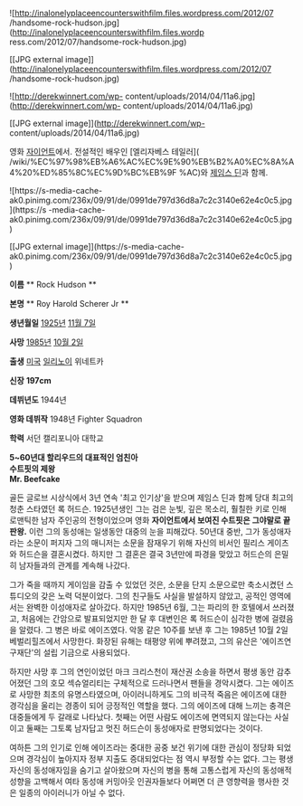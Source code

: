 ![http://inalonelyplaceencounterswithfilm.files.wordpress.com/2012/07
/handsome-rock-hudson.jpg](http://inalonelyplaceencounterswithfilm.files.wordp
ress.com/2012/07/handsome-rock-hudson.jpg)

[[JPG external
image]](http://inalonelyplaceencounterswithfilm.files.wordpress.com/2012/07
/handsome-rock-hudson.jpg)

  

![http://derekwinnert.com/wp-
content/uploads/2014/04/11a6.jpg](http://derekwinnert.com/wp-
content/uploads/2014/04/11a6.jpg)

[[JPG external image]](http://derekwinnert.com/wp-
content/uploads/2014/04/11a6.jpg)

영화 [자이언트](%EC%9E%90%EC%9D%B4%EC%96%B8%ED%8A%B8.md)에서. 전설적인 배우인 [엘리자베스 테일러](
/wiki/%EC%97%98%EB%A6%AC%EC%9E%90%EB%B2%A0%EC%8A%A4%20%ED%85%8C%EC%9D%BC%EB%9F
%AC)와 [제임스 딘](%EC%A0%9C%EC%9E%84%EC%8A%A4%20%EB%94%98.md)과 함께.

  

![https://s-media-cache-
ak0.pinimg.com/236x/09/91/de/0991de797d36d8a7c2c3140e62e4c0c5.jpg](https://s
-media-cache-
ak0.pinimg.com/236x/09/91/de/0991de797d36d8a7c2c3140e62e4c0c5.jpg)

[[JPG external image]](https://s-media-cache-
ak0.pinimg.com/236x/09/91/de/0991de797d36d8a7c2c3140e62e4c0c5.jpg)

  

**이름**
** Rock Hudson **

**본명**
** Roy Harold Scherer Jr **

**생년월일**
[1925년](1925%EB%85%84.md) [11월 7일](11%EC%9B%94%207%EC%9D%BC.md)

**사망**
[1985년](1985%EB%85%84.md) [10월 2일](10%EC%9B%94%202%EC%9D%BC.md)

**출생**
[미국](%EB%AF%B8%EA%B5%AD.md)
[일리노이](%EC%9D%BC%EB%A6%AC%EB%85%B8%EC%9D%B4.md) 위네트카

**신장**
**197cm**

**데뷔년도**
1944년

**영화 데뷔작**
1948년 Fighter Squadron

**학력**
서던 캘리포니아 대학교

  
**5~60년대 할리우드의 대표적인 엄친아**  
**수트핏의 제왕**  
**Mr. Beefcake**

골든 글로브 시상식에서 3년 연속 '최고 인기상'을 받으며 제임스 딘과 함께 당대 최고의 청춘 스타였던 록 허드슨. 1925년생인 그는 검은
눈빛, 깊은 목소리, 훨칠한 키로 인해 로맨틱한 남자 주인공의 전형이었으며 영화 **자이언트에서 보여진 수트핏은 그야말로 끝판왕.** 이런
그의 동성애는 일생동안 대중의 눈을 피해갔다. 50년대 중반, 그가 동성애자라는 소문이 퍼지자 그의 매니저는 소문을 잠재우기 위해 자신의
비서인 필리스 게이츠와 허드슨을 결혼시켰다. 하지만 그 결혼은 결국 3년만에 파경을 맞았고 허드슨의 은밀히 남자들과의 관계를 계속해 나갔다.

그가 죽을 때까지 게이임을 감출 수 있었던 것은, 소문을 단지 소문으로만 축소시켰던 스튜디오의 갖은 노력 덕분이었다. 그의 친구들도 사실을
발설하지 않았고, 공적인 영역에서는 완벽한 이성애자로 살아갔다. 하지만 1985년 6월, 그는 파리의 한 호텔에서 쓰러졌고, 처음에는
간암으로 발표되었지만 한 달 후 대변인은 록 허드슨이 심각한 병에 걸렸음을 알렸다. 그 병은 바로 에이즈였다. 악몽 같은 10주를 보낸 후
그는 1985년 10월 2일 베벌리힐즈에서 사망한다. 화장된 유해는 태평양 위에 뿌려졌고, 그의 유산은 '에이즈연구재단'의 설립 기금으로
사용되었다.

하지만 사망 후 그의 연인이었던 마크 크리스천이 재산권 소송을 하면서 평생 동안 감추어졌던 그의 호모 섹슈얼리티는 구체적으로 드러나면서
팬들을 경악시켰다. 그는 에이즈로 사망한 최초의 유명스타였으며, 아이러니하게도 그의 비극적 죽음은 에이즈에 대한 경각심을 울리는 경종이 되어
긍정적인 역할을 했다. 그의 에이즈에 대해 느끼는 충격은 대중들에게 두 갈래로 나타났다. 첫째는 어떤 사람도 에이즈에 면역되지 않는다는
사실이고 둘째는 그토록 남자답고 멋진 허드슨이 동성애자로 판명되었다는 것이다.

여하튼 그의 인기로 인해 에이즈라는 중대한 공중 보건 위기에 대한 관심이 정당화 되었으며 경각심이 높아지자 정부 지출도 증대되었다는 점 역시
부정할 수는 없다. 그는 평생 자신의 동성애자임을 숨기고 살아왔으며 자신의 병을 통해 고통스럽게 자신의 동성애적 성향을 고백해서 여타 동성애
커밍아웃 인권자들보다 어쩌면 더 큰 영향력을 행사한 것은 일종의 아이러니가 아닐 수 없다.

